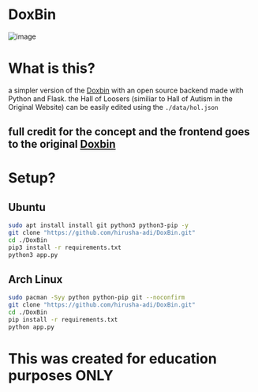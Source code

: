 # DoxBin

![image](https://user-images.githubusercontent.com/36286877/178102069-8e86217d-ad49-4d7c-9646-0fa6aff150f2.png)

# What is this?

a simpler version of the [Doxbin](https://doxbin.org) with an open source backend made with Python and Flask.  the Hall of Loosers (similiar to Hall of Autism in the Original Website) can be easily edited using the `./data/hol.json`

## full credit for the concept and the frontend goes to the original [Doxbin](https://doxbin.org)


# Setup?

## Ubuntu

```bash
sudo apt install install git python3 python3-pip -y
git clone "https://github.com/hirusha-adi/DoxBin.git"
cd ./DoxBin
pip3 install -r requirements.txt
python3 app.py
```

## Arch Linux

```bash
sudo pacman -Syy python python-pip git --noconfirm
git clone "https://github.com/hirusha-adi/DoxBin.git"
cd ./DoxBin
pip install -r requirements.txt
python app.py
```

# This was created for education purposes ONLY